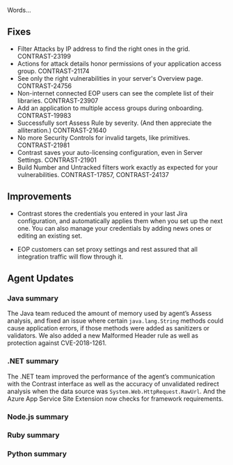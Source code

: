 <!--
title: "Contrast 3.5.4 - July 2018"
description: "Contrast 3.5.4 July 2018"
tags: "3.5.4 July Release Notes"
-->

Words...

## Fixes

* Filter Attacks by IP address to find the right ones in the grid. CONTRAST-23199
* Actions for attack details honor permissions of your application access group. CONTRAST-21174
* See only the right vulnerabilities in your server's Overview page. CONTRAST-24756
* Non-internet connected EOP users can see the complete list of their libraries. CONTRAST-23907
* Add an application to multiple access groups during onboarding. CONTRAST-19983
* Successfully sort Assess Rule by severity. (And then appreciate the alliteration.) CONTRAST-21640
* No more Security Controls for invalid targets, like primitives. CONTRAST-21981
* Contrast saves your auto-licensing configuration, even in Server Settings. CONTRAST-21901
* Build Number and Untracked filters work exactly as expected for your vulnerabilities. CONTRAST-17857, CONTRAST-24137

## Improvements

* Contrast stores the credentials you entered in your last Jira configuration, and automatically applies them when you set up the next one. You can also manage your credentials by adding news ones or editing an existing set.

* EOP customers can set proxy settings and rest assured that all integration traffic will flow through it.

## Agent Updates

### Java summary 

The Java team reduced the amount of memory used by agent’s Assess analysis, and fixed an issue where certain `java.lang.String` methods could cause application errors, if those methods were added as sanitizers or validators. We also added a new Malformed Header rule as well as protection against CVE-2018-1261. 

### .NET summary 

The .NET team improved the performance of the agent’s communication with the Contrast interface as well as the accuracy of unvalidated redirect analysis when the data source was `System.Web.HttpRequest.RawUrl`. And the Azure App Service Site Extension now checks for framework requirements. 

### Node.js summary 


### Ruby summary 


### Python summary



